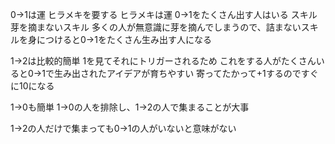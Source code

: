 
0→1は運
ヒラメキを要する
ヒラメキは運
0→1をたくさん出す人はいる
スキル
芽を摘まないスキル
多くの人が無意識に芽を摘んでしまうので、詰まないスキルを身につけると0→1をたくさん生み出す人になる

1→2は比較的簡単
1を見てそれにトリガーされるため
これをする人がたくさんいると0→1で生み出されたアイデアが育ちやすい
寄ってたかって+1するのですぐに10になる

1→0も簡単
1→0の人を排除し、1→2の人で集まることが大事

1→2の人だけで集まっても0→1の人がいないと意味がない